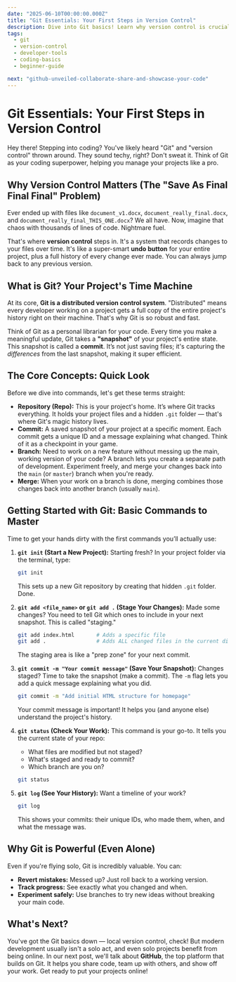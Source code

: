 ```yaml
---
date: "2025-06-10T00:00:00.000Z"
title: "Git Essentials: Your First Steps in Version Control"
description: Dive into Git basics! Learn why version control is crucial for developers and master the fundamental commands to manage your code like a pro.
tags:
  - git
  - version-control
  - developer-tools
  - coding-basics
  - beginner-guide

next: "github-unveiled-collaborate-share-and-showcase-your-code"
---
```


# Git Essentials: Your First Steps in Version Control

Hey there! Stepping into coding? You've likely heard "Git" and "version control" thrown around. They sound techy, right? Don't sweat it. Think of Git as your coding superpower, helping you manage your projects like a pro.

## Why Version Control Matters (The "Save As Final Final Final" Problem)

Ever ended up with files like `document_v1.docx`, `document_really_final.docx`, and `document_really_final_THIS_ONE.docx`? We all have. Now, imagine that chaos with thousands of lines of code. Nightmare fuel.

That's where **version control** steps in. It's a system that records changes to your files over time. It's like a super-smart **undo button** for your entire project, plus a full history of every change ever made. You can always jump back to any previous version.

## What is Git? Your Project's Time Machine

At its core, **Git is a distributed version control system**. "Distributed" means every developer working on a project gets a full copy of the entire project's history right on their machine. That's why Git is so robust and fast.

Think of Git as a personal librarian for your code. Every time you make a meaningful update, Git takes a **"snapshot"** of your project's entire state. This snapshot is called a **commit**. It’s not just saving files; it's capturing the *differences* from the last snapshot, making it super efficient.

## The Core Concepts: Quick Look

Before we dive into commands, let's get these terms straight:

* **Repository (Repo):** This is your project's home. It’s where Git tracks everything. It holds your project files and a hidden `.git` folder — that's where Git's magic history lives.
* **Commit:** A saved snapshot of your project at a specific moment. Each commit gets a unique ID and a message explaining what changed. Think of it as a checkpoint in your game.
* **Branch:** Need to work on a new feature without messing up the main, working version of your code? A branch lets you create a separate path of development. Experiment freely, and merge your changes back into the `main` (or `master`) branch when you're ready.
* **Merge:** When your work on a branch is done, merging combines those changes back into another branch (usually `main`).

## Getting Started with Git: Basic Commands to Master

Time to get your hands dirty with the first commands you’ll actually use:

1.  **`git init` (Start a New Project):**
    Starting fresh? In your project folder via the terminal, type:
    ```bash
    git init
    ```
    This sets up a new Git repository by creating that hidden `.git` folder. Done.

2.  **`git add <file_name>` or `git add .` (Stage Your Changes):**
    Made some changes? You need to tell Git which ones to include in your next snapshot. This is called "staging."
    ```bash
    git add index.html       # Adds a specific file
    git add .                # Adds ALL changed files in the current directory
    ```
    The staging area is like a "prep zone" for your next commit.

3.  **`git commit -m "Your commit message"` (Save Your Snapshot):**
    Changes staged? Time to take the snapshot (make a commit). The `-m` flag lets you add a quick message explaining what you did.
    ```bash
    git commit -m "Add initial HTML structure for homepage"
    ```
    Your commit message is important! It helps you (and anyone else) understand the project's history.

4.  **`git status` (Check Your Work):**
    This command is your go-to. It tells you the current state of your repo:
    * What files are modified but not staged?
    * What's staged and ready to commit?
    * Which branch are you on?
    ```bash
    git status
    ```

5.  **`git log` (See Your History):**
    Want a timeline of your work?
    ```bash
    git log
    ```
    This shows your commits: their unique IDs, who made them, when, and what the message was.

## Why Git is Powerful (Even Alone)

Even if you're flying solo, Git is incredibly valuable. You can:

* **Revert mistakes:** Messed up? Just roll back to a working version.
* **Track progress:** See exactly what you changed and when.
* **Experiment safely:** Use branches to try new ideas without breaking your main code.

## What's Next?

You've got the Git basics down — local version control, check! But modern development usually isn't a solo act, and even solo projects benefit from being online. In our next post, we'll talk about **GitHub**, the top platform that builds on Git. It helps you share code, team up with others, and show off your work. Get ready to put your projects online!
